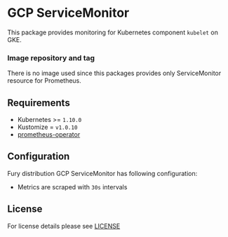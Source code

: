 # GCP ServiceMonitor 

This package provides monitoring for Kubernetes component `kubelet` on GKE. 

### Image repository and tag

There is no image used since this packages provides only ServiceMonitor resource
for Prometheus.

## Requirements

- Kubernetes >= `1.10.0`
- Kustomize = `v1.0.10`
- [prometheus-operator](../prometheus-operator)


## Configuration

Fury distribution GCP ServiceMonitor has following configuration:

- Metrics are scraped with `30s` intervals

## License

For license details please see [LICENSE](https://sighup.io/fury/license)
